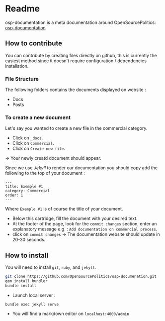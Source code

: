 # Readme

osp-documentation is a meta documentation around OpenSourcePolitics:
[osp-documentation](https://osp-documentation.herokuapp.com/)

## How to contribute
You can contribute by creating files directly on github, this is currently the easiest method since it doesn't require configuration / dependencies installation.

### File Structure
The following folders contains the documents displayed on website :
* Docs
* Posts

### To create a new document
Let's say you wanted to create a new file in the commercial category.

* Click on `_docs`.
* Click on `Commercial`.
* Click on `Create new file`.

-> Your newly creatd document should appear.

Since we use *Jekyll* to render our documentation you should copy add the following to the top of your document : 

```
---
title: Exemple #1
category: Commercial
order: 1
---

```
Where `Exemple #1` is of course the title of your document.

* Below this cartridge, fill the document with your desired text.
* At the footer of the page, look for the `commit changes` section, enter an explanatory message e.g. : `Add documentation on commercial process`.
* click on `commit changes`
-> The documentation website should update in 20-30 seconds.

## How to install
You will need to install `git`, `ruby`, and `jekyll`.

```bash
git clone https://github.com/OpenSourcePolitics/osp-documenation.git
gem install bundler
bundle install
```

* Launch local server :
```
bundle exec jekyll serve
```

* You will find a markdown editor on `localhost:4000/admin`
